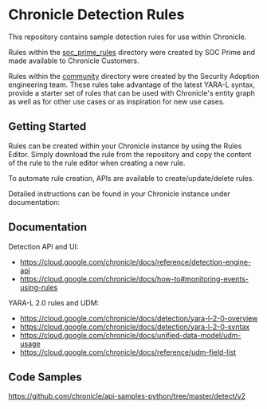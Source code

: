 # Chronicle Detection Rules

This repository contains sample detection rules for use within Chronicle.

Rules within the [soc_prime_rules](soc_prime_rules) directory were created by
SOC Prime and made available to Chronicle Customers.

Rules within the [community](community) directory were created by the Security Adoption engineering team. These rules take advantage of the latest YARA-L syntax, provide a starter set of rules that can be used with Chronicle's entity graph as well as for other use cases or as inspiration for new use cases.

## Getting Started

Rules can be created within your Chronicle instance by using the Rules Editor.
Simply download the rule from the repository and copy the content of the rule to
the rule editor when creating a new rule.

To automate rule creation, APIs are available to create/update/delete rules.

Detailed instructions can be found in your Chronicle instance under
documentation:

## Documentation

Detection API and UI:

*   https://cloud.google.com/chronicle/docs/reference/detection-engine-api
*   https://cloud.google.com/chronicle/docs/how-to#monitoring-events-using-rules

YARA-L 2.0 rules and UDM:

*   https://cloud.google.com/chronicle/docs/detection/yara-l-2-0-overview
*   https://cloud.google.com/chronicle/docs/detection/yara-l-2-0-syntax
*   https://cloud.google.com/chronicle/docs/unified-data-model/udm-usage
*   https://cloud.google.com/chronicle/docs/reference/udm-field-list

## Code Samples

https://github.com/chronicle/api-samples-python/tree/master/detect/v2
